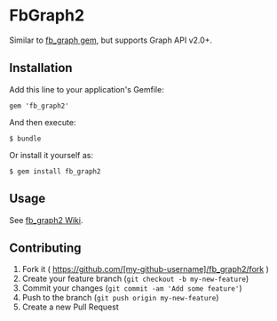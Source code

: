 # FbGraph2

Similar to [fb_graph gem](https://github.com/nov/fb_graph), but supports Graph API v2.0+.

## Installation

Add this line to your application's Gemfile:

    gem 'fb_graph2'

And then execute:

    $ bundle

Or install it yourself as:

    $ gem install fb_graph2

## Usage

See [fb_graph2 Wiki](https://github.com/nov/fb_graph2/wiki).

## Contributing

1. Fork it ( https://github.com/[my-github-username]/fb_graph2/fork )
2. Create your feature branch (`git checkout -b my-new-feature`)
3. Commit your changes (`git commit -am 'Add some feature'`)
4. Push to the branch (`git push origin my-new-feature`)
5. Create a new Pull Request
